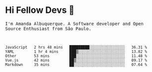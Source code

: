 # Hi Fellow Devs :wave:
   
<p>
  <samp>
    I'm Amanda Albuquerque. A Software developer and Open Source Enthusiast from São Paulo.
  </samp>

  
<!--   [![Twitter Follow](https://img.shields.io/twitter/follow/alalbux?style=social)](https://www.twitter.com/alalbux)
  [![Linkedin Badge](https://img.shields.io/badge/-alalbux-blue?style=flat-square&logo=Linkedin&logoColor=white&link=https://www.linkedin.com/in/alalbux/)](https://www.linkedin.com/in/alalbux/)
  [![Medium Badge](https://img.shields.io/badge/-alalbux-black?style=flat-square&logo=Medium&logoColor=white&link=https://medium.com/@alalbux)](https://medium.com/@alalbux) -->
</p>

  <br/>
  

<!--START_SECTION:waka-->
```text
JavaScript   2 hrs 48 mins   █████████░░░░░░░░░░░░░░░░   36.31 % 
YAML         1 hr 4 mins     ███▒░░░░░░░░░░░░░░░░░░░░░   13.82 % 
Other        53 mins         ███░░░░░░░░░░░░░░░░░░░░░░   11.48 % 
Vue.js       42 mins         ██▒░░░░░░░░░░░░░░░░░░░░░░   09.17 % 
Markdown     35 mins         ██░░░░░░░░░░░░░░░░░░░░░░░   07.64 % 
```
<!--END_SECTION:waka-->

